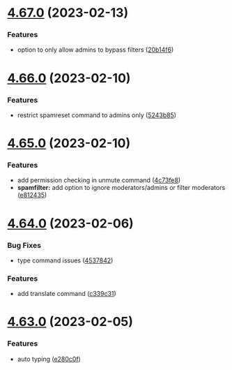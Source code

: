 # [4.67.0](https://github.com/onesoft-sudo/sudobot/compare/v4.66.0...v4.67.0) (2023-02-13)


### Features

* option to only allow admins to bypass filters ([20b14f6](https://github.com/onesoft-sudo/sudobot/commit/20b14f67e504a029b95fcaf5878bd0c557b2e792))



# [4.66.0](https://github.com/onesoft-sudo/sudobot/compare/v4.65.0...v4.66.0) (2023-02-10)


### Features

* restrict spamreset command to admins only ([5243b85](https://github.com/onesoft-sudo/sudobot/commit/5243b850d3ace52a6af11488af56bc717ba85cfc))



# [4.65.0](https://github.com/onesoft-sudo/sudobot/compare/v4.64.0...v4.65.0) (2023-02-10)


### Features

* add permission checking in unmute command ([4c73fe8](https://github.com/onesoft-sudo/sudobot/commit/4c73fe822404f2a109b71d667d9aceba6031ffbe))
* **spamfilter:** add option to ignore moderators/admins or filter moderators ([e812435](https://github.com/onesoft-sudo/sudobot/commit/e8124352debec1d031cceefb7ba1bca8f013cfe1))



# [4.64.0](https://github.com/onesoft-sudo/sudobot/compare/v4.63.0...v4.64.0) (2023-02-06)


### Bug Fixes

* type command issues ([4537842](https://github.com/onesoft-sudo/sudobot/commit/45378429a1b241af954b2d6f88f2e096c7e4255d))


### Features

* add translate command ([c339c31](https://github.com/onesoft-sudo/sudobot/commit/c339c311cd1a0bcb3d4607c95bb02616965ab369))



# [4.63.0](https://github.com/onesoft-sudo/sudobot/compare/v4.62.0...v4.63.0) (2023-02-05)


### Features

* auto typing ([e280c0f](https://github.com/onesoft-sudo/sudobot/commit/e280c0f9f8aeb7716c4f8619e1a5db482c9d8393))



